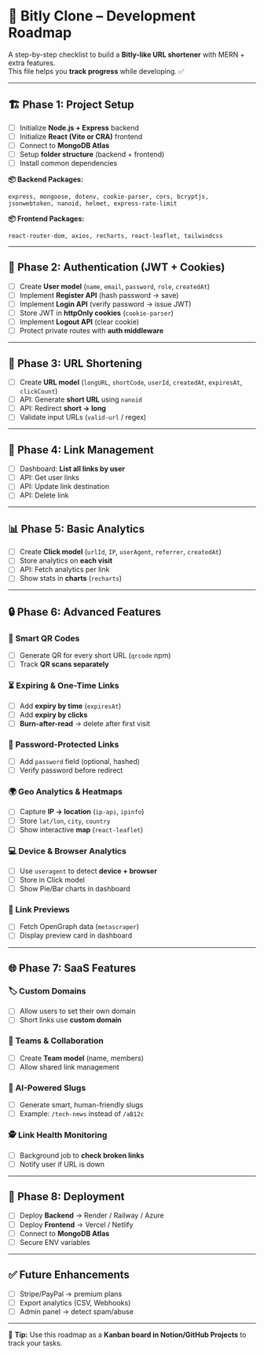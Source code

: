 # 🚀 Bitly Clone – Development Roadmap

A step-by-step checklist to build a **Bitly-like URL shortener** with MERN + extra features.  
This file helps you **track progress** while developing. ✅

---

## 🏗 Phase 1: Project Setup
- [ ] Initialize **Node.js + Express** backend  
- [ ] Initialize **React (Vite or CRA)** frontend  
- [ ] Connect to **MongoDB Atlas**  
- [ ] Setup **folder structure** (backend + frontend)  
- [ ] Install common dependencies  

**📦 Backend Packages:**  
```
express, mongoose, dotenv, cookie-parser, cors, bcryptjs, jsonwebtoken, nanoid, helmet, express-rate-limit
```

**📦 Frontend Packages:**  

```
react-router-dom, axios, recharts, react-leaflet, tailwindcss
```

---

## 🔑 Phase 2: Authentication (JWT + Cookies)
- [ ] Create **User model** (`name`, `email`, `password`, `role`, `createdAt`)  
- [ ] Implement **Register API** (hash password → save)  
- [ ] Implement **Login API** (verify password → issue JWT)  
- [ ] Store JWT in **httpOnly cookies** (`cookie-parser`)  
- [ ] Implement **Logout API** (clear cookie)  
- [ ] Protect private routes with **auth middleware**  

---

## 🔗 Phase 3: URL Shortening
- [ ] Create **URL model** (`longURL`, `shortCode`, `userId`, `createdAt`, `expiresAt`, `clickCount`)  
- [ ] API: Generate **short URL** using `nanoid`  
- [ ] API: Redirect **short → long**  
- [ ] Validate input URLs (`valid-url` / regex)  

---

## 📂 Phase 4: Link Management
- [ ] Dashboard: **List all links by user**  
- [ ] API: Get user links  
- [ ] API: Update link destination  
- [ ] API: Delete link  

---

## 📊 Phase 5: Basic Analytics
- [ ] Create **Click model** (`urlId`, `IP`, `userAgent`, `referrer`, `createdAt`)  
- [ ] Store analytics on **each visit**  
- [ ] API: Fetch analytics per link  
- [ ] Show stats in **charts** (`recharts`)  

---

## 🔒 Phase 6: Advanced Features

### 📱 Smart QR Codes
- [ ] Generate QR for every short URL (`qrcode` npm)  
- [ ] Track **QR scans separately**  

### ⏳ Expiring & One-Time Links
- [ ] Add **expiry by time** (`expiresAt`)  
- [ ] Add **expiry by clicks**  
- [ ] **Burn-after-read** → delete after first visit  

### 🔐 Password-Protected Links
- [ ] Add `password` field (optional, hashed)  
- [ ] Verify password before redirect  

### 🌍 Geo Analytics & Heatmaps
- [ ] Capture **IP → location** (`ip-api`, `ipinfo`)  
- [ ] Store `lat/lon`, `city`, `country`  
- [ ] Show interactive **map** (`react-leaflet`)  

### 💻 Device & Browser Analytics
- [ ] Use `useragent` to detect **device + browser**  
- [ ] Store in Click model  
- [ ] Show Pie/Bar charts in dashboard  

### 📰 Link Previews
- [ ] Fetch OpenGraph data (`metascraper`)  
- [ ] Display preview card in dashboard  

---

## 🌐 Phase 7: SaaS Features

### 🏷 Custom Domains
- [ ] Allow users to set their own domain  
- [ ] Short links use **custom domain**  

### 👥 Teams & Collaboration
- [ ] Create **Team model** (name, members)  
- [ ] Allow shared link management  

### 🤖 AI-Powered Slugs
- [ ] Generate smart, human-friendly slugs  
- [ ] Example: `/tech-news` instead of `/aB12c`  

### 🕵️ Link Health Monitoring
- [ ] Background job to **check broken links**  
- [ ] Notify user if URL is down  

---

## 🚀 Phase 8: Deployment
- [ ] Deploy **Backend** → Render / Railway / Azure  
- [ ] Deploy **Frontend** → Vercel / Netlify  
- [ ] Connect to **MongoDB Atlas**  
- [ ] Secure ENV variables  

---

## ✅ Future Enhancements
- [ ] Stripe/PayPal → premium plans  
- [ ] Export analytics (CSV, Webhooks)  
- [ ] Admin panel → detect spam/abuse  

---

📌 **Tip:** Use this roadmap as a **Kanban board in Notion/GitHub Projects** to track your tasks.  
